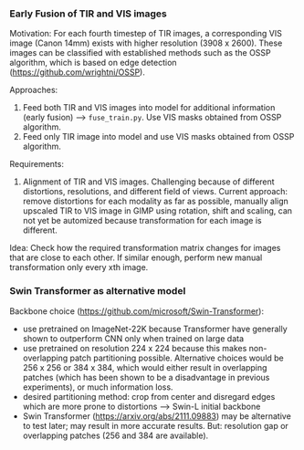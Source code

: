 ### Early Fusion of TIR and VIS images

Motivation:
For each fourth timestep of TIR images, a corresponding VIS image (Canon 14mm) exists with higher resolution (3908 x 2600). These images can be classified with established methods such as the OSSP algorithm, which is based on edge detection (https://github.com/wrightni/OSSP).

Approaches:
1) Feed both TIR and VIS images into model for additional information (early fusion) --> ```fuse_train.py```. Use VIS masks obtained from OSSP algorithm.
2) Feed only TIR image into model and use VIS masks obtained from OSSP algorithm.

Requirements:
1) Alignment of TIR and VIS images. Challenging because of different distortions, resolutions, and different field of views. Current approach: remove distortions for each modality as far as possible, manually align upscaled TIR to VIS image in GIMP using rotation, shift and scaling, can not yet be automized because transformation for each image is different.

Idea:
Check how the required transformation matrix changes for images that are close to each other. If similar enough, perform new manual transformation only every xth image.


### Swin Transformer as alternative model

Backbone choice (https://github.com/microsoft/Swin-Transformer):
- use pretrained on ImageNet-22K because Transformer have generally shown to outperform CNN only when trained on large data
- use pretrained on resolution 224 x 224 because this makes non-overlapping patch partitioning possible. Alternative choices would be 256 x 256 or 384 x 384, which would either result in overlapping patches (which has been shown to be a disadvantage in previous experiments), or much information loss.
- desired partitioning method: crop from center and disregard edges which are more prone to distortions
--> Swin-L initial backbone
- Swin Transformer (https://arxiv.org/abs/2111.09883) may be alternative to test later; may result in more accurate results. But: resolution gap or overlapping patches (256 and 384 are available).